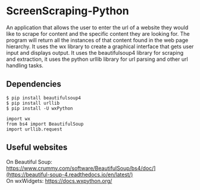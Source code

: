 # ScreenScraping-Python
An application that allows the user to enter the url of a website they would like to scrape for content and the specific content they are looking for. 
The program will return all the instances of that content found in the web page hierarchy. It uses the wx library to create a graphical interface that gets user input and displays output. It uses the beautifulsoup4 library for scraping and extraction, it uses the python urllib library for url parsing and other url handling tasks.

## Dependencies
```
$ pip install beautifulsoup4  
$ pip install urllib  
$ pip install -U wxPython
```
```
import wx  
from bs4 import BeautifulSoup  
import urllib.request
```

## Useful websites
On Beautiful Soup: https://www.crummy.com/software/BeautifulSoup/bs4/doc/](https://beautiful-soup-4.readthedocs.io/en/latest/)  
On wxWidgets: https://docs.wxpython.org/
